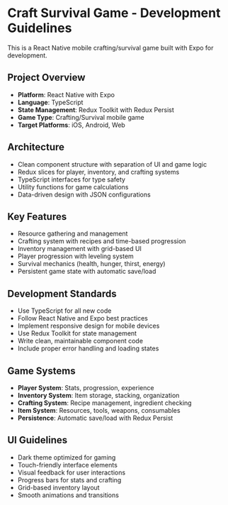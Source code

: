 # Craft Survival Game - Development Guidelines

This is a React Native mobile crafting/survival game built with Expo for development.

## Project Overview

- **Platform**: React Native with Expo
- **Language**: TypeScript
- **State Management**: Redux Toolkit with Redux Persist
- **Game Type**: Crafting/Survival mobile game
- **Target Platforms**: iOS, Android, Web

## Architecture

- Clean component structure with separation of UI and game logic
- Redux slices for player, inventory, and crafting systems
- TypeScript interfaces for type safety
- Utility functions for game calculations
- Data-driven design with JSON configurations

## Key Features

- Resource gathering and management
- Crafting system with recipes and time-based progression
- Inventory management with grid-based UI
- Player progression with leveling system
- Survival mechanics (health, hunger, thirst, energy)
- Persistent game state with automatic save/load

## Development Standards

- Use TypeScript for all new code
- Follow React Native and Expo best practices
- Implement responsive design for mobile devices
- Use Redux Toolkit for state management
- Write clean, maintainable component code
- Include proper error handling and loading states

## Game Systems

- **Player System**: Stats, progression, experience
- **Inventory System**: Item storage, stacking, organization
- **Crafting System**: Recipe management, ingredient checking
- **Item System**: Resources, tools, weapons, consumables
- **Persistence**: Automatic save/load with Redux Persist

## UI Guidelines

- Dark theme optimized for gaming
- Touch-friendly interface elements
- Visual feedback for user interactions
- Progress bars for stats and crafting
- Grid-based inventory layout
- Smooth animations and transitions
